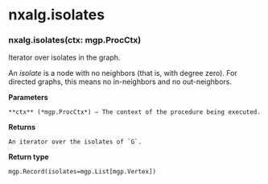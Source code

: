 # nxalg.isolates


### nxalg.isolates(ctx: mgp.ProcCtx)
Iterator over isolates in the graph.

An *isolate* is a node with no neighbors (that is, with degree
zero). For directed graphs, this means no in-neighbors and no
out-neighbors.


**Parameters**

    **ctx** (*mgp.ProcCtx*) – The context of the procedure being executed.



**Returns**

    An iterator over the isolates of `G`.



**Return type**

    mgp.Record(isolates=mgp.List[mgp.Vertex])
